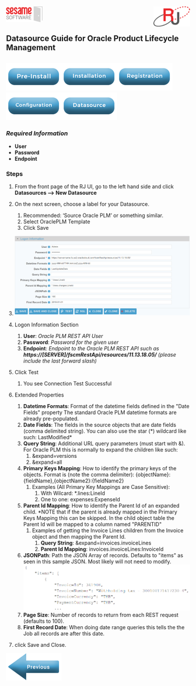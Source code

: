 <img  src="../images/SesameSoftwareLogo-2020Final.png" width="100"><img align=right src="../images/RJOrbitLogo-2021Final.png" width="100">

[comment]: # (Change Heading to reflect Datasource)

## Datasource Guide for Oracle Product Lifecycle Management

[comment]: # (Leave Nav BAR untouched)

[![Pre-Installation](../images/Button_PreInstall.png)](../guides/installguide.md)[![Installation](../images/Button_Installation.png)](../guides/installguide.md)[![Registration](../images/Button_Registration.png)](../guides/RegistrationGuide.md)[![Configuration](../images/Button_Configuration.png)](../guides/configurationGuide.md)[![Datasource](../images/Button_Datasource.png)](README.md)
---
[comment]: # (Leave Or Alter Required info as needed)

### *Required Information*

* **User**
* **Password**
* **Endpoint**

### Steps

[comment]: # (step 1 is common to all Datasources)
[comment]: # (Step 2.1and 2.2 should be adjusted for Data Source specific)
[comment]: # (Step 3 should be Image of the datasource you can add the screenshot to the images folder or create a placeholder like {image of datasource screen})
[comment]: # (adjust step 4 and below as needed)

1. From the front page of the RJ UI, go to the left hand side and click **Datasources --> New Datasource**

2. On the next screen, choose a label for your Datasource.
	1. Recommended: ‘Source Oracle PLM’ or something similar.
	2. Select OraclePLM Template
	3. Click Save
   
3. ![OraclePLM Datasource](../images/oraclescm.png)

4. Logon Information Section
	1. **User**: *Oracle PLM REST API User*
	2. **Password**: *Password for the given user*
	3. **Endpoint**: *Endpoint to the Oracle PLM REST API such as **https://[SERVER]/fscmRestApi/resources/11.13.18.05/** (please include the last forward slash)*
   
5. Click Test
	1. You see Connection Test Successful
   
6. Extended Properties
	1. **Datetime Formats**: Format of the datetime fields defined in the "Date Fields" property The standard Oracle PLM datetime formats are already pre-populated.
	2. **Date Fields**: The fields in the source objects that are date fields (comma delimited string). You can also use the star (\*) wildcard like such: LastModified\*
	3. **Query String**: Additional URL query parameters (must start with &). For Oracle PLM this is normally to expand the children like such:
		1. &expand=versions
		2. &expand=all
	4. **Primary Keys Mapping**: How to identify the primary keys of the objects. Format is (note the comma delimiter): {objectName}:{fieldName},{objectName2}:{fieldName2}
		1. Examples (All Primary Key Mappings are Case Sensitive):
			1. With Wilcard: *.lines:LineId
			2. One to one: expenses:ExpenseId
	5. **Parent Id Mapping**: How to identify the Parent Id of an expanded child. \*NOTE that if the parent is already mapped in the Primary Keys Mapping this can be skipped.
		In the child object table the Parent Id will be mapped to a column named "PARENTID"
		1. Examples of getting the Invoice Lines children from the Invoice object and then mapping the Parent Id.
			1. **Query String**: &expand=invoices.invoiceLines
			2. **Parent Id Mapping**: invoices.invoiceLines:InvoiceId
	6. **JSONPath**: Path the JSON Array of records. Defaults to "items" as seen in this sample JSON. Most likely will not need to modify.
		![OraclePLM Sample JSON](../images/oraclescmjson.png)
	7. **Page Size**: Number of records to return from each REST request (defaults to 100).
	8. **First Record Date**: When doing date range queries this tells the the Job all records are after this date.

7. click Save and Close.

[![Previous](../images/Left_Arrow_Previous.png)](README.md)